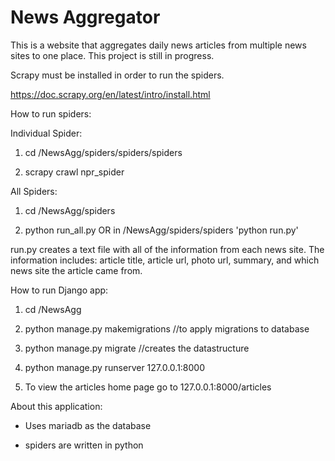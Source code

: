News Aggregator
===============
This is a website that aggregates daily news articles from multiple news sites to one place.
This project is still in progress.

Scrapy must be installed in order to run the spiders.

https://doc.scrapy.org/en/latest/intro/install.html

How to run spiders:

Individual Spider:

1. cd /NewsAgg/spiders/spiders/spiders

2. scrapy crawl npr_spider

All Spiders:

1. cd /NewsAgg/spiders

2. python run_all.py OR in /NewsAgg/spiders/spiders 'python run.py'

run.py creates a text file with all of the information from each news site. The information includes:
article title, article url, photo url, summary, and which news site the article came from.


How to run Django app:

1. cd /NewsAgg

2. python manage.py makemigrations  //to apply migrations to database

3. python manage.py migrate  //creates the datastructure

4. python manage.py runserver 127.0.0.1:8000

5. To view the articles home page go to 127.0.0.1:8000/articles


About this application:

- Uses mariadb as the database

- spiders are written in python

